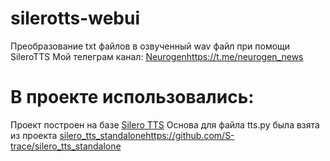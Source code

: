 # silerotts-webui
Преобразование txt файлов в озвученный wav файл при помощи SileroTTS
Мой телеграм канал: [Neurogen](https://t.me/neurogen_news)https://t.me/neurogen_news

# В проекте использовались:
Проект построен на базе [Silero TTS](https://github.com/snakers4/silero-models)
Основа для файла tts.py была взята из проекта [silero_tts_standalone](https://github.com/S-trace/silero_tts_standalone)https://github.com/S-trace/silero_tts_standalone

